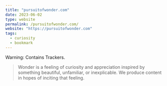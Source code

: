 ```yaml
---
title: "pursuitofwonder.com"
date: 2023-06-02
type: website
permalink: /pursuitofwonder.com/
website: "https://pursuitofwonder.com"
tags:
  - curiosity
  - bookmark
---
```

Warning: Contains Trackers.

> Wonder is a feeling of curiosity and appreciation inspired by something beautiful, unfamiliar, or inexplicable. We produce content in hopes of inciting that feeling.
